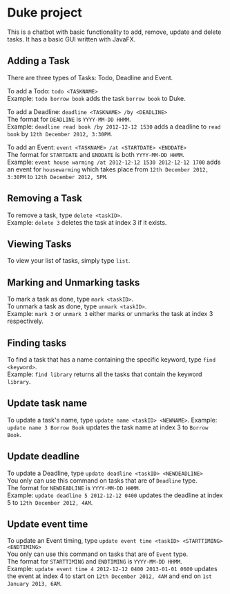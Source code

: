 # Duke project

This is a chatbot with basic functionality to add, remove, update and delete tasks. It has a basic GUI written with JavaFX.


## Adding a Task
There are three types of Tasks: Todo, Deadline and Event.

To add a Todo: `todo <TASKNAME>`<br>
Example: `todo borrow book` adds the task `borrow book` to Duke.

To add a Deadline: `deadline <TASKNAME> /by <DEADLINE>`<br>
The format for `DEADLINE` is `YYYY-MM-DD HHMM`.<br>
Example: `deadline read book /by 2012-12-12 1530` adds a deadline to 
`read book` by `12th December 2012, 3:30PM`.

To add an Event: `event <TASKNAME> /at <STARTDATE> <ENDDATE>`<br>
The format for `STARTDATE` and `ENDDATE` is both `YYYY-MM-DD HHMM`.<br>
Example: `event house warming /at 2012-12-12 1530 2012-12-12 1700` adds an event
for `housewarming` which takes place from `12th December 2012, 3:30PM` to `12th December 2012, 5PM`.

## Removing a Task
To remove a task, type `delete <taskID>`.<br>
Example: `delete 3` deletes the task at index 3 if it exists.

## Viewing Tasks
To view your list of tasks, simply type `list`.

## Marking and Unmarking tasks
To mark a task as done, type `mark <taskID>`.    
To unmark a task as done, type `unmark <taskID>`.  
Example: `mark 3` or `unmark 3` either marks or unmarks the task at index 3 respectively.

## Finding tasks
To find a task that has a name containing the specific keyword, type `find <keyword>`.  
Example: `find library` returns all the tasks that contain the keyword `library`.

## Update task name
To update a task's name, type `update name <taskID> <NEWNAME>`.
Example: `update name 3 Borrow Book` updates the task name at index 3 to `Borrow Book`.

## Update deadline
To update a Deadline, type `update deadline <taskID> <NEWDEADLINE>`<br>
You only can use this command on tasks that are of `Deadline` type.<br>
The format for `NEWDEADLINE` is `YYYY-MM-DD HHMM`.<br>
Example: `update deadline 5 2012-12-12 0400` updates the deadline at index 5 to `12th December 2012, 4AM`.

## Update event time
To update an Event timing, type `update event time <taskID> <STARTTIMING> <ENDTIMING>`<br>
You only can use this command on tasks that are of `Event` type.<br>
The format for `STARTTIMING` and `ENDTIMING` is `YYYY-MM-DD HHMM`.<br>
Example: `update event time 4 2012-12-12 0400 2013-01-01 0600` updates the event at index 4
to start on `12th December 2012, 4AM` and end on `1st January 2013, 6AM`.
